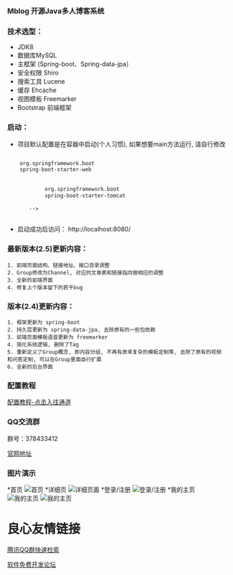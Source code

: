 ### Mblog 开源Java多人博客系统

### 技术选型：

* JDK8
* 数据库MySQL
* 主框架 (Spring-boot、Spring-data-jpa）
* 安全权限 Shiro
* 搜索工具 Lucene
* 缓存 Ehcache
* 视图模板 Freemarker
* Bootstrap 前端框架

### 启动：
 - 项目默认配置是在容器中启动(个人习惯), 如果想要main方法运行, 请自行修改
 ```xml
 
     org.springframework.boot 
     spring-boot-starter-web 
     
         
             org.springframework.boot 
             spring-boot-starter-tomcat 
         
        -->
     
 
```
- 启动成功后访问： http://localhost:8080/

### 最新版本(2.5)更新内容：
    1. 前端页面结构、链接地址、接口目录调整
    2. Group修改为Channel, 对应的文章表和链接指向做相应的调整
    3. 全新的前端界面
    4. 修复上个版本留下的若干bug
    
### 版本(2.4)更新内容：
    1. 框架更新为 spring-boot
    2. 持久层更新为 spring-data-jpa, 去除原有的一些包依赖
    3. 前端页面模板语音更新为 freemarker
    4. 简化系统逻辑, 删除了Tag
    5. 重新定义了Group概念, 即内容分组, 不再有原来复杂的模板定制等, 去除了原有的视频和问答定制, 可以在Group里面自行扩展
    6. 全新的后台界面

### 配置教程
[配置教程-点击入往通道](http://u.720life.cn/g/a6dae18502188047cab6da698007b8ba21cf3e90bfbe70f910568765dd4bc913) 

### QQ交流群
群号：378433412

[官网地址](http://u.720life.cn/g/a6dae18502188047cab6da698007b8ba90c97009f77d4ca984cfba18b517748a) 
    
### 图片演示 
*首页
![首页](https://gitee.com/uploads/images/2018/0129/114306_9b9a3172_330414.jpeg "2018-01-29_112236.jpg")
*详细页
![详细页面](https://gitee.com/uploads/images/2018/0129/114350_1fce3677_330414.jpeg "2018-01-29_112548.jpg")
*登录/注册
![登录/注册](https://gitee.com/uploads/images/2018/0129/115058_15483796_330414.jpeg "2018-01-29_112236.jpg")
*我的主页
![我的主页](https://gitee.com/uploads/images/2018/0129/115331_1330f189_330414.jpeg "2018-01-29_112842.jpg")
![我的主页](https://gitee.com/uploads/images/2018/0129/115357_581d0a7c_330414.jpeg "2018-01-29_113226.jpg")



 # 良心友情链接

[腾讯QQ群快速检索](http://u.720life.cn/s/8cf73f7c)

[软件免费开发论坛](http://u.720life.cn/s/bbb01dc0)